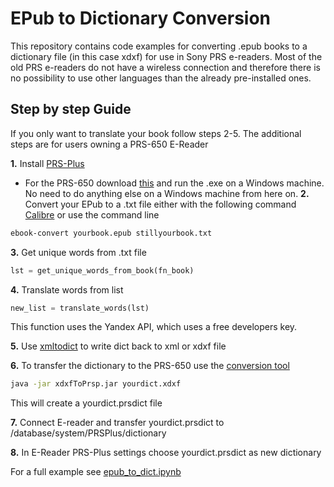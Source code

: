 # EPub to Dictionary Conversion

This repository contains code examples for converting .epub books to a dictionary file (in this case xdxf) for use in Sony PRS e-readers. Most of the old PRS e-readers do not have a wireless connection and therefore there is no possibility to use other languages than the already pre-installed ones.

## Step by step Guide
If you only want to translate your book follow steps 2-5. The additional steps are for users owning a PRS-650 E-Reader

**1.** Install [PRS-Plus](https://github.com/natowi/prs-plus)
  * For the PRS-650 download [this](https://github.com/natowi/prs-plus/blob/master/downloads/PRSP_650_2.1.02alpha.zip) and run the .exe on a Windows machine. No need to do anything else on a Windows machine from here on.
**2.** Convert your EPub to a .txt file either with the following command [Calibre](https://manual.calibre-ebook.com/conversion.html) or use the command line
```sh
ebook-convert yourbook.epub stillyourbook.txt
```
**3.** Get unique words from .txt file
```python
lst = get_unique_words_from_book(fn_book)
```
**4.** Translate words from list
```python
new_list = translate_words(lst)
```
This function uses the Yandex API, which uses a free developers key.

**5.** Use [xmltodict](https://github.com/martinblech/xmltodict) to write dict back to xml or xdxf file

**6.** To transfer the dictionary to the PRS-650 use the [conversion tool](https://github.com/natowi/prs-plus/blob/master/downloads/xdxfToPrsp_1.01b.zip)
```sh
java -jar xdxfToPrsp.jar yourdict.xdxf
```
This will create a yourdict.prsdict file

**7.** Connect E-reader and transfer yourdict.prsdict to /database/system/PRSPlus/dictionary

**8.** In E-Reader PRS-Plus settings choose yourdict.prsdict as new dictionary


For a full example see [epub_to_dict.ipynb](epub_to_dict.ipynb)
